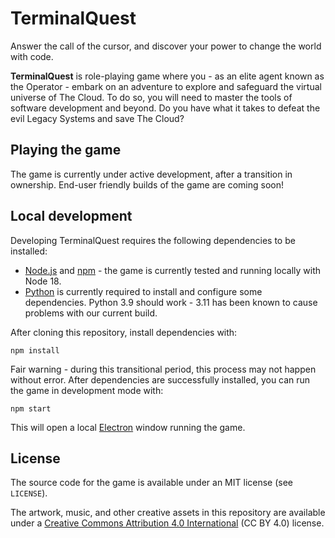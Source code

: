 # TerminalQuest

Answer the call of the cursor, and discover your power to change the world with code.

**TerminalQuest** is role-playing game where you - as an elite agent known as the Operator - embark on an adventure to explore and safeguard the virtual universe of The Cloud. To do so, you will need to master the tools of software development and beyond. Do you have what it takes to defeat the evil Legacy Systems and save The Cloud?

## Playing the game

The game is currently under active development, after a transition in ownership. End-user friendly builds of the game are coming soon!

## Local development

Developing TerminalQuest requires the following dependencies to be installed:

* [Node.js](https://nodejs.org/en) and [npm](npmjs.com) - the game is currently tested and running locally with Node 18.
* [Python](https://www.python.org/downloads/) is currently required to install and configure some dependencies. Python 3.9 should work - 3.11 has been known to cause problems with our current build.

After cloning this repository, install dependencies with:

```
npm install
```

Fair warning - during this transitional period, this process may not happen without error. After dependencies are successfully installed, you can run the game in development mode with:

```
npm start
```

This will open a local [Electron](https://www.electronjs.org) window running the game.

## License

The source code for the game is available under an MIT license (see `LICENSE`).

The artwork, music, and other creative assets in this repository are available under a [Creative Commons Attribution 4.0 International](https://creativecommons.org/licenses/by/4.0/) (CC BY 4.0) license.
